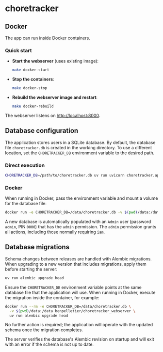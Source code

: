 # choretracker

## Docker

The app can run inside Docker containers.

### Quick start

- **Start the webserver** (uses existing image):
  ```bash
  make docker-start
  ```
- **Stop the containers**:
  ```bash
  make docker-stop
  ```
- **Rebuild the webserver image and restart**:
  ```bash
  make docker-rebuild
  ```

The webserver listens on [http://localhost:8000](http://localhost:8000).

## Database configuration

The application stores users in a SQLite database. By default, the database
file `choretracker.db` is created in the working directory. To use a different
location, set the `CHORETRACKER_DB` environment variable to the desired path.

### Direct execution

```bash
CHORETRACKER_DB=/path/to/choretracker.db uv run uvicorn choretracker.app:app --host 0.0.0.0 --port 8000 --reload --reload-exclude .venv
```

### Docker

When running in Docker, pass the environment variable and mount a volume for
the database file:

```bash
docker run -e CHORETRACKER_DB=/data/choretracker.db -v $(pwd)/data:/data -p 8000:8000 benpelletier/choretracker_webserver
```

A new database is automatically populated with an `Admin` user (password
`admin`, PIN `0000`) that has the `admin` permission.
The `admin` permission grants all actions, including those normally
requiring `iam`.

## Database migrations

Schema changes between releases are handled with Alembic migrations. When
upgrading to a new version that includes migrations, apply them before
starting the server:

```bash
uv run alembic upgrade head
```

Ensure the `CHORETRACKER_DB` environment variable points at the same database
file that the application will use. When running in Docker, execute the
migration inside the container, for example:

```bash
docker run --rm -e CHORETRACKER_DB=/data/choretracker.db \
  -v $(pwd)/data:/data benpelletier/choretracker_webserver \
  uv run alembic upgrade head
```

No further action is required; the application will operate with the updated
schema once the migration completes.

The server verifies the database's Alembic revision on startup and will exit
with an error if the schema is not up to date.
